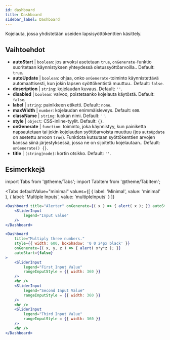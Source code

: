 ```yaml
--- 
id: dashboard 
title: Dashboard
sidebar_label: Dashboard 
---
```


Kojelauta, jossa yhdistetään useiden lapsisyöttökenttien käsittely.

## Vaihtoehdot

* __autoStart__ | `boolean`: jos arvoksi asetetaan `true`, `onGenerate`-funktio suoritetaan käynnistyksen yhteydessä oletussyöttöarvoilla.. Default: `true`.
* __autoUpdate__ | `boolean`: ohjaa, onko `onGenerate`-toiminto käynnistettävä automaattisesti, kun jokin lapsen syöttökentistä muuttuu.. Default: `false`.
* __description__ | `string`: kojelaudan kuvaus. Default: `''`.
* __disabled__ | `boolean`: valvoo, poistetaanko kojelauta käytöstä. Default: `false`.
* __label__ | `string`: painikkeen etiketti. Default: `none`.
* __maxWidth__ | `number`: kojelaudan enimmäisleveys. Default: `600`.
* __className__ | `string`: luokan nimi. Default: `''`.
* __style__ | `object`: CSS-inline-tyylit. Default: `{}`.
* __onGenerate__ | `function`: toiminto, joka käynnistyy, kun painiketta napsautetaan tai jokin kojelaudan syöttöarvoista muuttuu (jos `autoUpdate` on asetettu arvoon `true`). Funktiota kutsutaan syöttökenttien arvojen kanssa siinä järjestyksessä, jossa ne on sijoitettu kojelautaan.. Default: `onGenerate() {}`.
* __title__ | `(string|node)`: kortin otsikko. Default: `''`.


## Esimerkkejä

import Tabs from '@theme/Tabs';
import TabItem from '@theme/TabItem';

<Tabs
    defaultValue="minimal"
    values={[
        { label: 'Minimal', value: 'minimal' },
        { label: 'Multiple Inputs', value: 'multipleInputs' }
    ]}
>

<TabItem value="minimal"> 

```jsx live
<Dashboard title="Alerter" onGenerate={( x ) => { alert( x ); }} autoStart={false} >
    <SliderInput
        legend="Input value"
    />
</Dashboard>
```

</TabItem>

<TabItem value="multipleInputs" > 

```jsx live
<Dashboard 
    title="Multiply three numbers."
    style={{ width: 600, boxShadow: '0 0 24px black' }}
    onGenerate={( x, y, z ) => { alert( x*y*z ); }} 
    autoStart={false} 
>
    <SliderInput
        legend="First Input Value"
        rangeInputStyle = {{ width: 360 }}
    />
    <hr />
    <SliderInput
        legend="Second Input Value"
        rangeInputStyle = {{ width: 360 }}
    />
    <hr />
    <SliderInput
        legend="Third Input Value"
        rangeInputStyle = {{ width: 360 }}
    />
    <hr />
</Dashboard>
```

</TabItem>

</Tabs>
